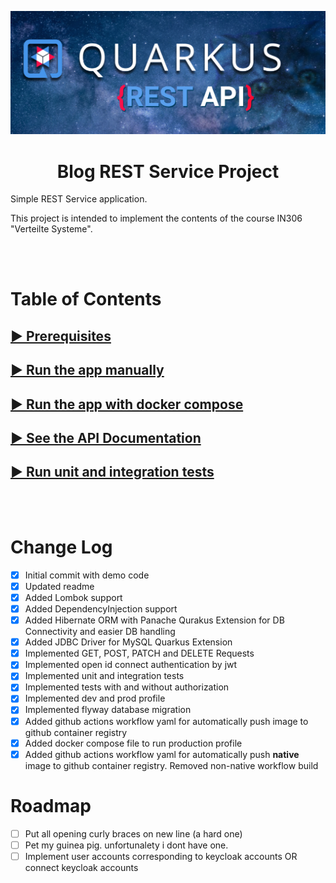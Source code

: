 ![Quarkus](readme-images/quarkus_project_banner.png)

<h1 align="center">Blog REST Service Project</h1>

Simple REST Service application.

This project is intended to implement the contents of the course IN306 "Verteilte Systeme".

<br>
<br>

# Table of Contents

## [► Prerequisites](readme-pages/Prerequisites.md)

## [► Run the app manually](readme-pages/RunTheAppManually.md)

## [► Run the app with docker compose](readme-pages/RunTheAppDockerCompose.md)

## [► See the API Documentation](readme-pages/ApiDocumentation.md)

## [► Run unit and integration tests](readme-pages/Testing.md)

<br>
<br>

# Change Log

* [x] Initial commit with demo code
* [x] Updated readme
* [x] Added Lombok support
* [x] Added DependencyInjection support
* [x] Added Hibernate ORM with Panache Qurakus Extension for DB Connectivity and easier DB handling
* [x] Added JDBC Driver for MySQL Quarkus Extension
* [x] Implemented GET, POST, PATCH and DELETE Requests
* [x] Implemented open id connect authentication by jwt
* [x] Implemented unit and integration tests
* [x] Implemented tests with and without authorization
* [x] Implemented dev and prod profile
* [x] Implemented flyway database migration
* [x] Added github actions workflow yaml for automatically push image to github container registry
* [x] Added docker compose file to run production profile
* [x] Added github actions workflow yaml for automatically push **native** image to github container registry. Removed non-native workflow build

# Roadmap

* [ ] Put all opening curly braces on new line (a hard one)
* [ ] Pet my guinea pig. unfortunalety i dont have one.
* [ ] Implement user accounts corresponding to keycloak accounts OR connect keycloak accounts

<!------------------------------------------------------------------------------------------------------------------>